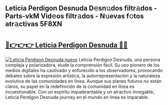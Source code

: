 ## Leticia Perdigon Desnuda D𝚎sn𝚞dos filtr𝚊dos - Parts-vkM Vid𝚎os filtr𝚊dos - N𝚞evas f𝚘tos atr𝚊ctivas 5F8XN

# <h2><a href="http://mbbmxgq.tromn.icu/?c=Leticia+Perdigon+Desnuda">🔗👉👉👉 Leticia Perdigon Desnuda 🔗🔗</a></h2>

[![Leticia Perdigon Desnuda nuevo](https://i.imgur.com/pEAQMta.gif)](http://mbbmxgq.tromn.icu/?c=Leticia+Perdigon+Desnuda)
Leticia Perdigon Desnuda, una persona compleja y polarizadora, elude la comprensión fácil. Su uso pionero de los medios digitales ha cautivado y enfurecido a los observadores, provocando debates sobre la expresión artística, la autorrepresentación y la naturaleza evolutiva de las comunidades en línea. Aunque sus planes futuros no están claros, su papel en la redefinición de la comunidad en línea es incuestionable. Con un espíritu inquebrantable y un atractivo innegable, Leticia Perdigon Desnuda journey en el mundo en línea es imparable.
